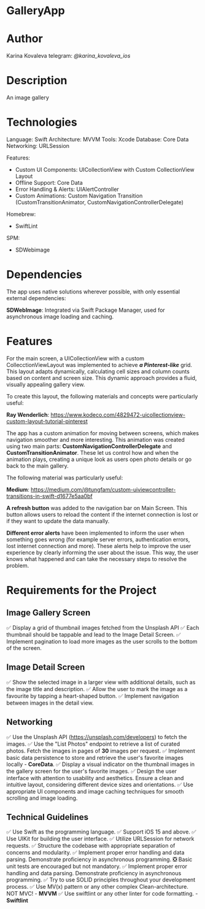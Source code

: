 # GalleryApp

# Author

Karina Kovaleva
telegram: *@karina_kovaleva_ios*

# Description

An image gallery



# Technologies

Language: Swift
Architecture: MVVM
Tools: Xcode
Database: Core Data
Networking: URLSession

Features:
+ Custom UI Components: UICollectionView with Custom CollectionView Layout
+ Offline Support: Core Data
+ Error Handling & Alerts: UIAlertController
+ Custom Animations: Custom Navigation Transition (CustomTransitionAnimator, CustomNavigationControllerDelegate)

Homebrew:
+ SwiftLint

SPM:
+ SDWebimage

# Dependencies

The app uses native solutions wherever possible, with only essential external dependencies:

**SDWebImage**: Integrated via Swift Package Manager, used for asynchronous image loading and caching.

# Features

For the main screen, a UICollectionView with a custom CollecctionViewLayout was implemented to achieve ***a Pinterest-like*** grid. This layout adapts dynamically, calculating cell sizes and column counts based on content and screen size. This dynamic approach provides a fluid, visually appealing gallery view.

To create this layout, the following materials and concepts were particularly useful:

**Ray Wenderlich**: https://www.kodeco.com/4829472-uicollectionview-custom-layout-tutorial-pinterest

The app has a custom animation for moving between screens, which makes navigation smoother and more interesting. This animation was created using two main parts: **CustomNavigationControllerDelegate** and **CustomTransitionAnimator**. These let us control how and when the animation plays, creating a unique look as users open photo details or go back to the main gallery.

The following material was particularly useful:

**Medium**: https://medium.com/@tungfam/custom-uiviewcontroller-transitions-in-swift-d1677e5aa0bf

**A refresh button** was added to the navigation bar on Main Screen. This button allows users to reload the content if the internet connection is lost or if they want to update the data manually.

**Different error alerts** have been implemented to inform the user when something goes wrong (for example server errors, authentication errors, lost internet connection and more). These alerts help to improve the user experience by clearly informing the user about the issue. This way, the user knows what happened and can take the necessary steps to resolve the problem.

# Requirements for the Project

## Image Gallery Screen

:white_check_mark: Display a grid of thumbnail images fetched from the Unsplash API
:white_check_mark: Each thumbnail should be tappable and lead to the Image Detail Screen.
:white_check_mark: Implement pagination to load more images as the user scrolls to the bottom of the screen.

## Image Detail Screen

:white_check_mark: Show the selected image in a larger view with additional details, such as the image title and description.
:white_check_mark: Allow the user to mark the image as a favourite by tapping a heart-shaped button.
:white_check_mark: Implement navigation between images in the detail view.

## Networking

:white_check_mark: Use the Unsplash API (https://unsplash.com/developers) to fetch the images.
:white_check_mark: Use the "List Photos" endpoint to retrieve a list of curated photos. Fetch the images in pages of **30** images per request.
:white_check_mark: Implement basic data persistence to store and retrieve the user's favorite images locally - **CoreData**.
:white_check_mark: Display a visual indicator on the thumbnail images in the gallery screen for the user's favorite images.
:white_check_mark: Design the user interface with attention to usability and aesthetics. Ensure a clean and intuitive layout, considering different device sizes and orientations.
:white_check_mark: Use appropriate UI components and image caching techniques for smooth scrolling and image loading.

## Technical Guidelines

:white_check_mark: Use Swift as the programming language.
:white_check_mark: Support iOS 15 and above.
:white_check_mark: Use UIKit for building the user interface.
:white_check_mark: Utilize URLSession for network requests.
:white_check_mark: Structure the codebase with appropriate separation of concerns and modularity.
:white_check_mark: Implement proper error handling and data parsing. Demonstrate proficiency in asynchronous programming. 
:negative_squared_cross_mark: Basic unit tests are encouraged but not mandatory.
:white_check_mark: Implement proper error handling and data parsing. Demonstrate proficiency in asynchronous programming. 
:white_check_mark: Try to use SOLID principles throughout your development process.
:white_check_mark: Use MV(x) pattern or any other complex Clean-architecture. NOT MVC! - **MVVM**
:white_check_mark: Use swiftlint or any other linter for code formatting. - **Swiftlint**
